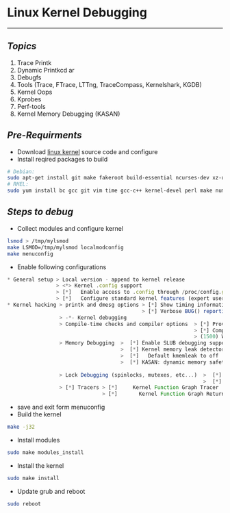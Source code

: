 # Linux Kernel Debugging
---

***Topics***
---
1. Trace Printk
2.  Dynamic Printkcd ar  
3.  Debugfs
4.  Tools (Trace, FTrace, LTTng, TraceCompass, Kernelshark, KGDB)
5.  Kernel Oops
6.  Kprobes
7.  Perf-tools
8.  Kernel Memory Debugging (KASAN)

***Pre-Requirments***
--- 
* Download [linux kernel](https://git.kernel.org/pub/scm/linux/kernel/git/stable/linux.git) source code and configure
* Install reqired packages to build
```bash
# Debian:
sudo apt-get install git make fakeroot build-essential ncurses-dev xz-utils libssl-dev bc flex libelf-dev bison
# RHEL:
sudo yum install bc gcc git vim time gcc-c++ kernel-devel perl make numactl openssl openssl-devel libmpc mpfr ncurses-devel bison tar rsync libstdc++-devel libtool bison flex zlib zlib-devel elfutils-libelf-devel ncurses-devel createrepo rpm-build rpmdevtools -y
```  

***Steps to debug***
---
* Collect modules and configure kernel
```bash
lsmod > /tmp/mylsmod
make LSMOD=/tmp/mylsmod localmodconfig
make menuconfig
```
* Enable following configurations
```javascript
* General setup > Local version - append to kernel release
                > <*> Kernel .config support
                > [*]   Enable access to .config through /proc/config.gz
                > [*]   Configure standard kernel features (expert users)
* Kernel hacking > printk and dmesg options > [*] Show timing information on printks
                                            > [*] Verbose BUG() reporting (adds 70K)
                 > -*- Kernel debugging
                 > Compile-time checks and compiler options  > [*] Provide GDB scripts for kernel debugging
                                                             > [*] Compile-time stack metadata validation
                                                             > (1500) Warn for stack frames larger than (optional, if you got frame size error , increase the size upto 8kb)
                 > Memory Debugging  >  [*] Enable SLUB debugging support
                                     >  [*] Kernel memory leak detector
                                     >  [*]   Default kmemleak to off
                                     >  [*] KASAN: dynamic memory safety error detector >  [*]   Check accesses to vmalloc allocations
                                                                                        >  <M>   KUnit-incompatible tests of KASAN bug detection capabilities
                 > Lock Debugging (spinlocks, mutexes, etc...)  >  [*] Lock debugging: prove locking correctness
                                                                >  [*] Sleep inside atomic section checking
                 > [*] Tracers > [*]     Kernel Function Graph Tracer
                               > [*]       Kernel Function Graph Return Value
```
* save and exit form menuconfig
* Build the kernel
```bash
make -j32
```
* Install modules
```bash
sudo make modules_install
```
* Install the kernel
```bash
sudo make install
```
* Update grub and reboot
```bash
sudo reboot
```



